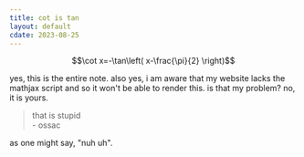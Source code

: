 ```yaml
---
title: cot is tan
layout: default
cdate: 2023-08-25
---
```


$$\cot x=-\tan\left( x-\frac{\pi}{2} \right)$$

yes, this is the entire note. also yes, i am aware that my website lacks the mathjax script and so it won't be able to render this. is that my problem? no, it is yours.

> that is stupid  
> \- ossac

as one might say, "nuh uh".
